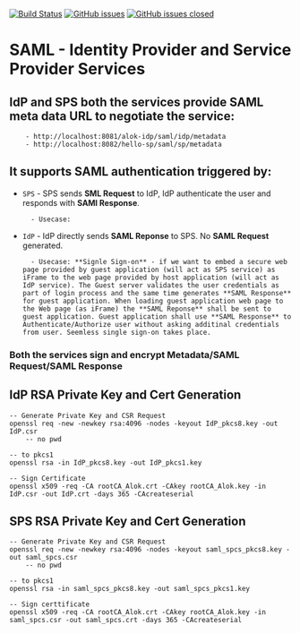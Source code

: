 [![Build Status](https://travis-ci.org/alokkusingh/saml.svg?branch=master)](https://travis-ci.org/github/alokkusingh/saml)
[![GitHub issues](https://img.shields.io/github/issues/alokkusingh/saml.svg)](https://github.com/alokkusingh/saml/issues)
[![GitHub issues closed](https://img.shields.io/github/issues-closed-raw/alokkusingh/saml.svg?maxAge=2592000)](https://github.com/alokkusingh/saml/issues?q=is%3Aissue+is%3Aclosed)

# SAML - Identity Provider and Service Provider Services
## IdP and SPS both the services provide SAML meta data URL to negotiate the service:
        - http://localhost:8081/alok-idp/saml/idp/metadata
        - http://localhost:8082/hello-sp/saml/sp/metadata
        
## It supports SAML authentication triggered by:
- `SPS` - SPS sends **SML Request** to IdP, IdP authenticate the user and responds with **SAMl Response**.

        - Usecase: 
- `IdP` - IdP directly sends **SAML Reponse** to SPS. No **SAML Request** generated.

        - Usecase: **Signle Sign-on** - if we want to embed a secure web page provided by guest application (will act as SPS service) as iFrame to the web page provided by host application (will act as IdP service). The Guest server validates the user credentials as part of login process and the same time generates **SAML Response** for guest application. When loading guest application web page to the Web page (as iFrame) the **SAML Reponse** shall be sent to guest application. Guest application shall use **SAML Response** to Authenticate/Authorize user without asking additinal credentials from user. Seemless single sign-on takes place.

### Both the services sign and encrypt Metadata/SAML Request/SAML Response

## IdP RSA Private Key and Cert Generation

    -- Generate Private Key and CSR Request
    openssl req -new -newkey rsa:4096 -nodes -keyout IdP_pkcs8.key -out IdP.csr
        -- no pwd

    -- to pkcs1
    openssl rsa -in IdP_pkcs8.key -out IdP_pkcs1.key

    -- Sign Certificate
    openssl x509 -req -CA rootCA_Alok.crt -CAkey rootCA_Alok.key -in IdP.csr -out IdP.crt -days 365 -CAcreateserial

## SPS RSA Private Key and Cert Generation
    -- Generate Private Key and CSR Request
    openssl req -new -newkey rsa:4096 -nodes -keyout saml_spcs_pkcs8.key -out saml_spcs.csr
        -- no pwd

    -- to pkcs1
    openssl rsa -in saml_spcs_pkcs8.key -out saml_spcs_pkcs1.key

    -- Sign certtificate
    openssl x509 -req -CA rootCA_Alok.crt -CAkey rootCA_Alok.key -in saml_spcs.csr -out saml_spcs.crt -days 365 -CAcreateserial
